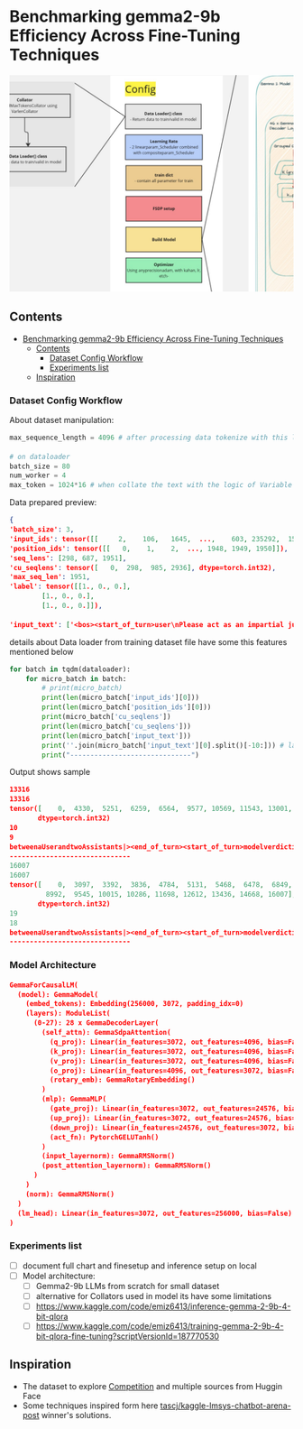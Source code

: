 # Benchmarking gemma2-9b Efficiency Across Fine-Tuning Techniques

<!-- ![Cute roots](asset/assest1.svg) -->
<!--![c](asset/frontbanner.png)-->
<!--![](bannerforfinetuningproj.jpg)-->
![](asset/config-workflow3.jpg)


## Contents
- [Benchmarking gemma2-9b Efficiency Across Fine-Tuning Techniques](#benchmarking-gemma2-9b-efficiency-across-fine-tuning-techniques)
  - [Contents](#contents)
    - [Dataset Config Workflow](#dataset-config-workflow)
    - [Experiments list](#experiments-list)
  - [Inspiration](#inspiration)

### Dataset Config Workflow

About dataset manipulation:
```python
max_sequence_length = 4096 # after processing data tokenize with this length on text

# on dataloader
batch_size = 80
num_worker = 4
max_token = 1024*16 # when collate the text with the logic of Variable length Collator

```

Data prepared preview:
```json
{
'batch_size': 3, 
'input_ids': tensor([[     2,    106,   1645,  ...,    603, 235292,  15695]]), 
'position_ids': tensor([[   0,    1,    2,  ..., 1948, 1949, 1950]]), 
'seq_lens': [298, 687, 1951], 
'cu_seqlens': tensor([   0,  298,  985, 2936], dtype=torch.int32), 
'max_seq_len': 1951, 
'label': tensor([[1., 0., 0.],
        [1., 0., 0.],
        [1., 0., 0.]]), 

'input_text': ['<bos><start_of_turn>user\nPlease act as an impartial judge and evaluate the quality of the responses provided by two\nAI assistants to the user question displayed below. You should choose the assistant that\nfollows the user’s instructions and answers the user’s question better. Your evaluation\nshould consider factors such as the helpfulness, relevance, accuracy, depth,   ------------------------ progress and adjusting hyperparameters, such as learning rate and regularization, can help mitigate overfitting.\n<|The End of Conversation between a User and two Assistants|><end_of_turn>\n<start_of_turn>model\nverdict is: [['
```

details about Data loader from training dataset file have some this features mentioned below
```python
for batch in tqdm(dataloader):
    for micro_batch in batch:
        # print(micro_batch)
        print(len(micro_batch['input_ids'][0]))
        print(len(micro_batch['position_ids'][0]))
        print(micro_batch['cu_seqlens'])
        print(len(micro_batch['cu_seqlens']))
        print(len(micro_batch['input_text']))
        print(''.join(micro_batch['input_text'][0].split()[-10:])) # last 10 words
        print("------------------------------")
```

Output shows sample
``` json
13316
13316
tensor([    0,  4330,  5251,  6259,  6564,  9577, 10569, 11543, 13001, 13316],
       dtype=torch.int32)
10
9
betweenaUserandtwoAssistants|><end_of_turn><start_of_turn>modelverdictis:[[
------------------------------
16007
16007
tensor([    0,  3097,  3392,  3836,  4784,  5131,  5468,  6478,  6849,  8687,
         8992,  9545, 10015, 10286, 11698, 12612, 13436, 14668, 16007],
       dtype=torch.int32)
19
18
betweenaUserandtwoAssistants|><end_of_turn><start_of_turn>modelverdictis:[[
------------------------------
```


### Model Architecture



```json
GemmaForCausalLM(
  (model): GemmaModel(
    (embed_tokens): Embedding(256000, 3072, padding_idx=0)
    (layers): ModuleList(
      (0-27): 28 x GemmaDecoderLayer(
        (self_attn): GemmaSdpaAttention(
          (q_proj): Linear(in_features=3072, out_features=4096, bias=False)
          (k_proj): Linear(in_features=3072, out_features=4096, bias=False)
          (v_proj): Linear(in_features=3072, out_features=4096, bias=False)
          (o_proj): Linear(in_features=4096, out_features=3072, bias=False)
          (rotary_emb): GemmaRotaryEmbedding()
        )
        (mlp): GemmaMLP(
          (gate_proj): Linear(in_features=3072, out_features=24576, bias=False)
          (up_proj): Linear(in_features=3072, out_features=24576, bias=False)
          (down_proj): Linear(in_features=24576, out_features=3072, bias=False)
          (act_fn): PytorchGELUTanh()
        )
        (input_layernorm): GemmaRMSNorm()
        (post_attention_layernorm): GemmaRMSNorm()
      )
    )
    (norm): GemmaRMSNorm()
  )
  (lm_head): Linear(in_features=3072, out_features=256000, bias=False)
)

```

### Experiments list

- [ ] document full chart and finesetup and inference setup on local
- [ ] Model architecture:
  - [ ] Gemma2-9b LLMs from scratch for small dataset
  - [ ] alternative for Collators used in model its have some limitations
  - [ ] https://www.kaggle.com/code/emiz6413/inference-gemma-2-9b-4-bit-qlora
  - [ ] https://www.kaggle.com/code/emiz6413/training-gemma-2-9b-4-bit-qlora-fine-tuning?scriptVersionId=187770530
  
<!-- 
  - [ ] Gemma 2 Fine Tuning for Dummies (with 16k, 32k,... Context) [Full Tutorial] [link](https://www.youtube.com/watch?v=EE-nEecm3Wo)
  - [ ] Github Gemma fine tune [link](https://github.com/nodematiclabs/gemma-fine-tune)
  - [ ] Copy of MOSLEH_finetune_gemma2_DEMO.ipynb [ colablink](https://colab.research.google.com/drive/1jN0gS1Yu19yQRpyJZ-MKIuVAY4zP13Pt)
  - [ ] fine_tuning_tutorial.ipynb by deepmind on gemma [colab link](https://colab.research.google.com/github/google-deepmind/gemma/blob/main/colabs/fine_tuning_tutorial.ipynb#scrollTo=S5F3fk22Ecod)
  - [ ] explore the list and experiments with gaps: 
  - [ ] Paper read : Chatbot Arena: An Open Platform for Evaluating LLMs by Human Preference [Link](https://arxiv.org/html/2403.04132v1)
  - [ ] Judging LLM-as-a-Judge with MT-Bench and Chatbot Arena: [Link](https://ar5iv.org/html/2306.05685#A1.F4) 
    - [ ] Evaluating Large Language Models using LLM-as-a-Judge with Amazon Bedrock [link](https://github.com/aws-samples/evaluating-large-language-models-using-llm-as-a-judge/blob/main/Notebooks/evaluating-large-language-models-using-llm-as-a-judge-with-amazon-bedrock.ipynb)
  - [ ] Other paper and model: [lmsys.org/projects](https://lmsys.org/projects/)
  - [ ] Vicuna: An Open-Source Chatbot Impressing GPT-4 with 90%* ChatGPT Quality [link](https://lmsys.org/blog/2023-03-30-vicuna/) 
- [ ] explore more the pretrained llms on dataset like present on [OpenAI Evals](https://github.com/openai/evals) / [data](https://github.com/openai/evals/tree/main/evals/registry/data)
- [ ] Train model to check the toxic data [toxic-chat](https://huggingface.co/datasets/lmsys/toxic-chat) 
- [ ] MT-Bench (Multi-turn Benchmark) - [link](https://klu.ai/glossary/mt-bench-eval)
- [ ] AlpacaFarm: A Simulation Framework for Methods that Learn from Human Feedback [link](https://github.com/tatsu-lab/alpaca_farm)
- [ ] 
- [ ] -->



## Inspiration

- The dataset to explore [Competition](https://www.kaggle.com/competitions/lmsys-chatbot-arena) and multiple sources from Huggin Face
- Some techniques inspired form here [tascj/kaggle-lmsys-chatbot-arena-post](https://www.kaggle.com/competitions/lmsys-chatbot-arena/discussion/527685) winner's solutions.
